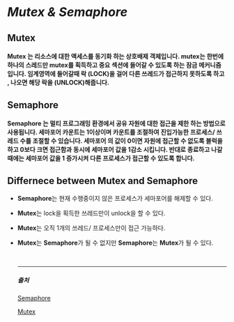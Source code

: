 # ***Mutex & Semaphore***

## **Mutex**
#### **Mutex** 는 리소스에 대한 액세스를 동기화 하는 상호배제 객체입니다. mutex는 한번에 하나의 스레드만 mutex를 획득하고 중요 섹션에 들어갈 수 있도록 하는 잠금 메커니즘 입니다. 임계영역에 들어갈때 락 (LOCK)을 걸어 다른 쓰레드가 접근하지 못하도록 하고 , 나오면 해당 락을 (UNLOCK)해줍니다.


## **Semaphore**
####  **Semaphore** 는 멀티 프로그래밍 환경에서 공유 자원에 대한 접근을 제한 하는 방법으로 사용됩니다. 세마포어 카운트는 1이상이며 카운트를 조절하여 진입가능한 프로세스/ 쓰레드 수를 조절할 수 있습니다. 세마포어 의 값이 0이면 자원에 접근할 수 없도록 블럭을 하고 0보다 크면 접근함과 동시에 세마포어 값을 1감소 시킵니다. 반대로 종료하고 나갈 때에는 세마포어 값을 1 증가시켜 다른 프로세스가 접근할 수 있도록 합니다. 




## **Differnece between Mutex and Semaphore**

+ **Semaphore**는 현재 수행중이지 않은 프로세스가 세마포어를 해제할 수 있다.
+ **Mutex**는 lock을 획득한 쓰레드만이 unlock을 할 수 있다.
+ **Mutex**는 오직 1개의 쓰레드/ 프로세스만이 접근 가능하다. 
+ **Mutex**는 **Semaphore**가 될 수 없지만 **Semaphore**는 **Mutex**가 될 수 있다. 
  
  <br>

  
  * * *
  ##### 출처 

  [Semaphore](https://en.wikipedia.org/wiki/Semaphore_(programming))<br>

  [Mutex](https://worthpreading.tistory.com/90)









